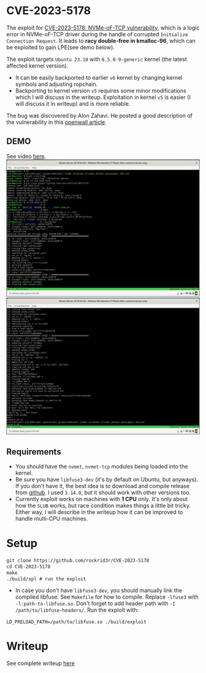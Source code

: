 # CVE-2023-5178
The exploit for 
[CVE-2023-5178: NVMe-oF-TCP vulnerability](https://www.opencve.io/cve/CVE-2023-5178), which is a logic error in NVMe-oF-TCP driver during the handle of corrupted `Initialize Connection Request`. It leads to **racy double-free in kmalloc-96**, which can be exploited to gain LPE(see demo below).

The exploit targets `Ubuntu 23.10` with `6.5.0-9-generic` kernel (the latest affected kernel version). 
* It can be easily backported to earlier `v6` kernel by changing kernel symbols 
and adjusting ropchain.
* Backporting to kernel version `v5` requires some minor modifications which I will discuss in the writeup. Exploitation in kernel `v5` is easier (I will discuss it in writeup) and is more reliable.

The bug was discovered by Alon Zahavi. He posted a good description of the vulnerability in
this [openwall article](https://www.openwall.com/lists/oss-security/2023/10/15/1).

## DEMO
See video [here](https://youtu.be/dulmno4GjF8).
![DEMO PIC 1 HERE](./assets/demo_pic_1.png)
![DEMO PIC 2 HERE](./assets/demo_pic_2.png)

## Requirements
* You should have the `nvmet`, `nvmet-tcp` modules being loaded into the kernel. 
* Be sure you have `libfuse3-dev` (it's by default on Ubuntu, but anyways). If you don't have it, the best idea is to download and 
compile release from [github](https://github.com/libfuse/libfuse/).
I used `3.14.0`, but it should work with other versions too.
* Currently exploit works on machines with **1 CPU** only. It's only about how the `SLUB` works, but race condition makes things a little bit tricky. Either way, I will describe in the writeup how it can be improved to handle multi-CPU machines.

# Setup
```
git clone https://github.com/rockrid3r/CVE-2023-5178
cd CVE-2023-5178
make
./build/xpl # run the exploit
```
* In case you don't have `libfuse3-dev`, you should manually link the compiled libfuse. 
See `Makefile` for how to compile. Replace `-lfuse3` with `-l:path-to-libfuse.so`. Don't forget to add header path with `-I /path/to/libfuse-headers/`.
Run the exploit with:
```
LD_PRELOAD_PATH=/path/to/libfuse.so ./build/exploit
```

# Writeup
See complete writeup [here](https://rockrid3r.github.io/2024/02/07/CVE-2023-5178.html)
